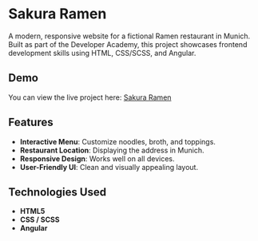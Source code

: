 # Sakura Ramen

A modern, responsive website for a fictional Ramen restaurant in Munich. Built as part of the Developer Academy, this project showcases frontend development skills using HTML, CSS/SCSS, and Angular.

## Demo

You can view the live project here: [Sakura Ramen](https://nil-vollhardt.developerakademie.net/SAKURA%20RAMEN/index.html)

## Features

- **Interactive Menu**: Customize noodles, broth, and toppings.
- **Restaurant Location**: Displaying the address in Munich.
- **Responsive Design**: Works well on all devices.
- **User-Friendly UI**: Clean and visually appealing layout.

## Technologies Used

- **HTML5**
- **CSS / SCSS**
- **Angular**


